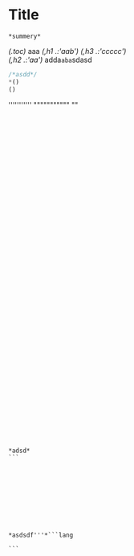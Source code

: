 # Title
```lang
*summery*  
```
*(.toc)* aaa *(,h1 .:'aab')* 
*(,h3 .:'ccccc')*   
*(,h2 .:'aa')*
adda`aba`sdasd
```js
/*asdd*/
*()
()
```
'''''''''''
"""""""""""
""
``````















































*adsd*
```










*asdsdf'''*```lang

```
